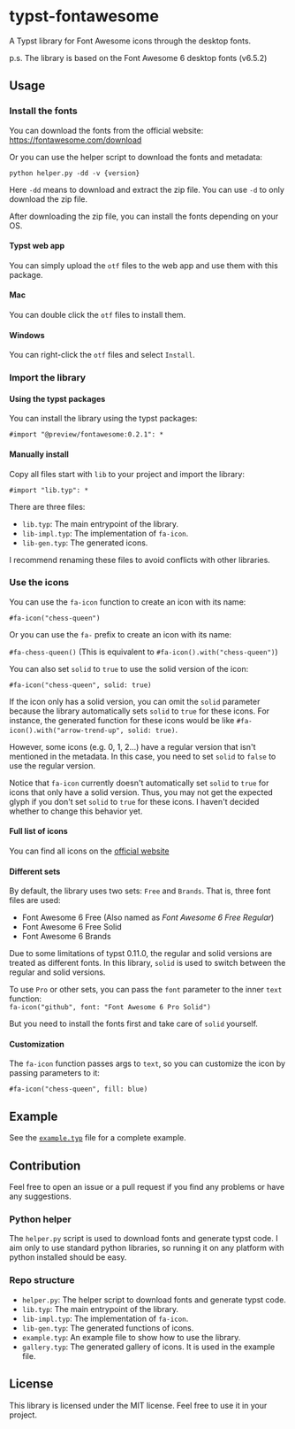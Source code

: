 # typst-fontawesome

A Typst library for Font Awesome icons through the desktop fonts.

p.s. The library is based on the Font Awesome 6 desktop fonts (v6.5.2)

## Usage

### Install the fonts

You can download the fonts from the official website: https://fontawesome.com/download

Or you can use the helper script to download the fonts and metadata:

`python helper.py -dd -v {version}`

Here `-dd` means to download and extract the zip file. You can use `-d` to only download the zip file.

After downloading the zip file, you can install the fonts depending on your OS.

#### Typst web app

You can simply upload the `otf` files to the web app and use them with this package.

#### Mac

You can double click the `otf` files to install them.

#### Windows

You can right-click the `otf` files and select `Install`.

### Import the library

#### Using the typst packages

You can install the library using the typst packages:

`#import "@preview/fontawesome:0.2.1": *`

#### Manually install

Copy all files start with `lib` to your project and import the library:

`#import "lib.typ": *`

There are three files:

- `lib.typ`: The main entrypoint of the library.
- `lib-impl.typ`: The implementation of `fa-icon`.
- `lib-gen.typ`: The generated icons.

I recommend renaming these files to avoid conflicts with other libraries.

### Use the icons

You can use the `fa-icon` function to create an icon with its name:

`#fa-icon("chess-queen")`

Or you can use the `fa-` prefix to create an icon with its name:

`#fa-chess-queen()` (This is equivalent to `#fa-icon().with("chess-queen")`)

You can also set `solid` to `true` to use the solid version of the icon:

`#fa-icon("chess-queen", solid: true)`

If the icon only has a solid version, you can omit the `solid` parameter because the library automatically sets `solid` to `true` for these icons. For instance, the generated function for these icons would be like `#fa-icon().with("arrow-trend-up", solid: true)`.

However, some icons (e.g. 0, 1, 2...) have a regular version that isn't mentioned in the metadata. In this case, you need to set `solid` to `false` to use the regular version.

Notice that `fa-icon` currently doesn't automatically set `solid` to `true` for icons that only have a solid version. Thus, you may not get the expected glyph if you don't set `solid` to `true` for these icons. I haven't decided whether to change this behavior yet.

#### Full list of icons

You can find all icons on the [official website](https://fontawesome.com/search?o=r&m=free)

#### Different sets

By default, the library uses two sets: `Free` and `Brands`.
That is, three font files are used:

- Font Awesome 6 Free (Also named as _Font Awesome 6 Free Regular_)
- Font Awesome 6 Free Solid
- Font Awesome 6 Brands

Due to some limitations of typst 0.11.0, the regular and solid versions are treated as different fonts.
In this library, `solid` is used to switch between the regular and solid versions.

To use `Pro` or other sets, you can pass the `font` parameter to the inner `text` function: \
`fa-icon("github", font: "Font Awesome 6 Pro Solid")`

But you need to install the fonts first and take care of `solid` yourself.

#### Customization

The `fa-icon` function passes args to `text`, so you can customize the icon by passing parameters to it:

`#fa-icon("chess-queen", fill: blue)`

## Example

See the [`example.typ`](https://typst.app/project/rQwGUWt5p33vrsb_uNPR9F) file for a complete example.

## Contribution

Feel free to open an issue or a pull request if you find any problems or have any suggestions.

### Python helper

The `helper.py` script is used to download fonts and generate typst code. I aim only to use standard python libraries, so running it on any platform with python installed should be easy.

### Repo structure

- `helper.py`: The helper script to download fonts and generate typst code.
- `lib.typ`: The main entrypoint of the library.
- `lib-impl.typ`: The implementation of `fa-icon`.
- `lib-gen.typ`: The generated functions of icons.
- `example.typ`: An example file to show how to use the library.
- `gallery.typ`: The generated gallery of icons. It is used in the example file.

## License

This library is licensed under the MIT license. Feel free to use it in your project.
